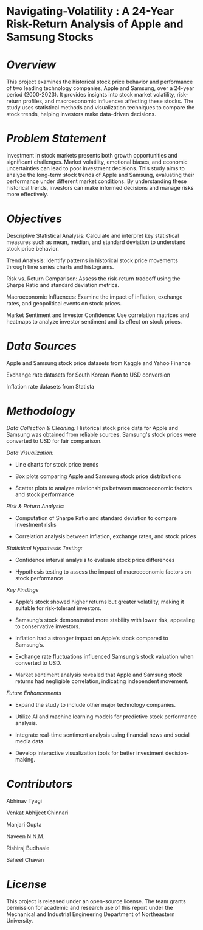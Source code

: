 # Navigating-Volatility : A 24-Year Risk-Return Analysis of Apple and Samsung Stocks


# _Overview_

This project examines the historical stock price behavior and performance of two leading technology companies, Apple and Samsung, over a 24-year period (2000-2023). It provides insights into stock market volatility, risk-return profiles, and macroeconomic influences affecting these stocks. The study uses statistical methods and visualization techniques to compare the stock trends, helping investors make data-driven decisions.

# _Problem Statement_

Investment in stock markets presents both growth opportunities and significant challenges. Market volatility, emotional biases, and economic uncertainties can lead to poor investment decisions. This study aims to analyze the long-term stock trends of Apple and Samsung, evaluating their performance under different market conditions. By understanding these historical trends, investors can make informed decisions and manage risks more effectively.

# _Objectives_

Descriptive Statistical Analysis: Calculate and interpret key statistical measures such as mean, median, and standard deviation to understand stock price behavior.

Trend Analysis: Identify patterns in historical stock price movements through time series charts and histograms.

Risk vs. Return Comparison: Assess the risk-return tradeoff using the Sharpe Ratio and standard deviation metrics.

Macroeconomic Influences: Examine the impact of inflation, exchange rates, and geopolitical events on stock prices.

Market Sentiment and Investor Confidence: Use correlation matrices and heatmaps to analyze investor sentiment and its effect on stock prices.

# _Data Sources_

Apple and Samsung stock price datasets from Kaggle and Yahoo Finance

Exchange rate datasets for South Korean Won to USD conversion

Inflation rate datasets from Statista

# _Methodology_

*Data Collection & Cleaning:* Historical stock price data for Apple and Samsung was obtained from reliable sources. Samsung's stock prices were converted to USD for fair comparison.

*Data Visualization:*

* Line charts for stock price trends

* Box plots comparing Apple and Samsung stock price distributions

* Scatter plots to analyze relationships between macroeconomic factors and stock performance


*Risk & Return Analysis:*

* Computation of Sharpe Ratio and standard deviation to compare investment risks

* Correlation analysis between inflation, exchange rates, and stock prices

*Statistical Hypothesis Testing:*

* Confidence interval analysis to evaluate stock price differences

* Hypothesis testing to assess the impact of macroeconomic factors on stock performance


*Key Findings*

* Apple’s stock showed higher returns but greater volatility, making it suitable for risk-tolerant investors.

* Samsung’s stock demonstrated more stability with lower risk, appealing to conservative investors.

* Inflation had a stronger impact on Apple’s stock compared to Samsung’s.

* Exchange rate fluctuations influenced Samsung’s stock valuation when converted to USD.

* Market sentiment analysis revealed that Apple and Samsung stock returns had negligible correlation, indicating independent movement.


*Future Enhancements*

* Expand the study to include other major technology companies.

* Utilize AI and machine learning models for predictive stock performance analysis.

* Integrate real-time sentiment analysis using financial news and social media data.

* Develop interactive visualization tools for better investment decision-making.


# _Contributors_

Abhinav Tyagi

Venkat Abhijeet Chinnari

Manjari Gupta

Naveen N.N.M.

Rishiraj Budhaale

Saheel Chavan

# _License_

This project is released under an open-source license. The team grants permission for academic and research use of this report under the Mechanical and Industrial Engineering Department of Northeastern University.
